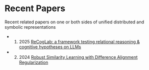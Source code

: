# Recent Papers

Recent related papers on one or both sides of unified distributed and symbolic representations

- 1. 2025 [ReCogLab: a framework testing relational reasoning & cognitive hypotheses on LLMs](https://iclr.cc/virtual/2025/poster/27731)
- 2. 2024 [Robust Similarity Learning with Difference Alignment Regularization](https://iclr.cc/virtual/2024/poster/18916)

